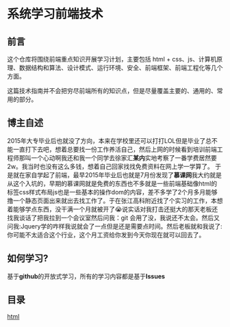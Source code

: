 # 系统学习前端技术
## 前言
这个仓库将围绕前端重点知识开展学习计划，主要包括 html + css、js、计算机原理、数据结构和算法、设计模式、运行环境、安全、前端框架、前端工程化等几个方面。

这篇技术指南并不会把穷尽前端所有的知识点，但是尽量覆盖主要的、通用的、常用的部分。

## 博主自述
2015年大专毕业后也就没了方向，本来在学校里还可以打打LOL但是毕业了总不能一直打下去吧，想着总要找一份工作养活自己，然后上网的时候看到培训前端工程师那叫一个心动啊我还和我一个同学去徐家汇**某内**实地考察了一番学费居然要2w。我当时也没有这么多钱，想着自己回家找找免费资料在网上学一学算了。
于是就在家自学起了前端，最早2015年毕业后也就是7月份发现了**慕课网**我大约就是从这个入坑的，早期的慕课网就是免费的东西也不多就是一些前端基础像html的标签css样式布局js也是一些基本的操作dom的内容，差不多学了2个月多月能够撸一个静态页面出来就出去找工作了。于在张江高科附近找了个实习的工作，本想着能够学点东西，没干满一个月就被开了😭说实话对我打击还挺大的那天老板还找我谈话了把我拉到一个会议室然后问我：git 会用了没，我说还不太会。然后又问我:Jquery学的咋样我说就会了一点但是还是需要点时间。然后老板就和我说了:你可能不太适合这个行业，这个月工资给你发到今天你现在就可以回去了。
## 如何学习?
基于**github**的开放式学习，所有的学习内容都是基于**Issues**

## 目录

[html](https://github.com/huabingtao/front-knowledge/issues?q=is%3Aissue+is%3Aopen+label%3Ahtml)
